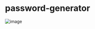 # password-generator

![image](https://user-images.githubusercontent.com/68404372/194364943-613b389c-5b33-4363-837b-767622f52467.png)
